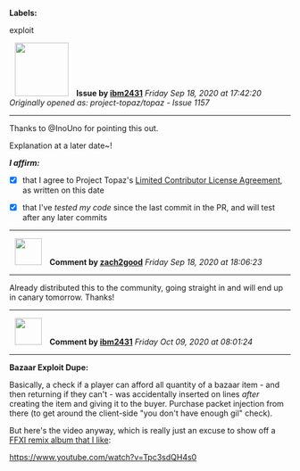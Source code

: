 **Labels:**

exploit



<a href="https://github.com/ibm2431"><img src="https://avatars3.githubusercontent.com/u/13112942?v=4" width="96" height="96" hspace="10"></img></a> **Issue by [ibm2431](https://github.com/ibm2431)**
_Friday Sep 18, 2020 at 17:42:20_
_Originally opened as: project-topaz/topaz - Issue 1157_

----

Thanks to @InoUno for pointing this out.

Explanation at a later date~!

<!-- place 'x' mark between square [] brackets to affirm: -->
**_I affirm:_**
- [x] that I agree to Project Topaz's [Limited Contributor License Agreement](http://project-topaz.com/blob/release/CONTRIBUTOR_AGREEMENT.md), as written on this date
- [x] that I've _tested my code_ since the last commit in the PR, and will test after any later commits




----
<a href="https://github.com/zach2good"><img src="https://avatars3.githubusercontent.com/u/1389729?v=4" width="48" height="48" hspace="10"></img></a> **Comment by [zach2good](https://github.com/zach2good)**
_Friday Sep 18, 2020 at 18:06:23_

----

Already distributed this to the community, going straight in and will end up in canary tomorrow. Thanks! 


----
<a href="https://github.com/ibm2431"><img src="https://avatars3.githubusercontent.com/u/13112942?v=4" width="48" height="48" hspace="10"></img></a> **Comment by [ibm2431](https://github.com/ibm2431)**
_Friday Oct 09, 2020 at 08:01:24_

----

**Bazaar Exploit Dupe:**
Basically, a check if a player can afford all quantity of a bazaar item - and then returning if they can't - was accidentally inserted on lines _after_ creating the item and giving it to the buyer. Purchase packet injection from there (to get around the client-side "you don't have enough gil" check).

But here's the video anyway, which is really just an excuse to show off a [FFXI remix album that I like](http://landofvanadiel.com/lov/):
https://www.youtube.com/watch?v=Tpc3sdQH4s0
